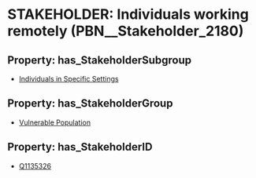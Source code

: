 # STAKEHOLDER: __Individuals working remotely__ (PBN__Stakeholder_2180)

## Property: has_StakeholderSubgroup

* [Individuals in Specific Settings](PBN__StakeholderSubgroup_87)

## Property: has_StakeholderGroup

* [Vulnerable Population](PBN__StakeholderGroup_6)

## Property: has_StakeholderID

* [Q1135326](Q1135326)

